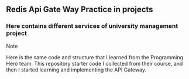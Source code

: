 ## Redis Api Gate Way Practice in projects

### Here contains different services of university management project

> [!NOTE]  
> Here is the same code and structure that I learned from the Programming Hero team. This repository starter code I collected from their course, and then I started learning and implementing the API Gateway.
